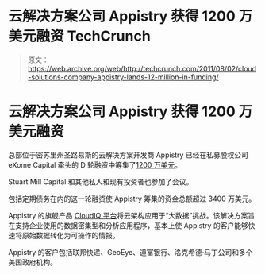 # 云解决方案公司 Appistry 获得 1200 万美元融资 TechCrunch

> 原文：<https://web.archive.org/web/http://techcrunch.com/2011/08/02/cloud-solutions-company-appistry-lands-12-million-in-funding/>

# 云解决方案公司 Appistry 获得 1200 万美元融资

总部位于密苏里州圣路易斯的云解决方案开发商 Appistry 已经在私募股权公司 eXome Capital 牵头的 D 轮融资中筹集了[1200 万美元](https://web.archive.org/web/20230203074209/http://www.crunchbase.com/company/appistry-inc)。

Stuart Mill Capital 和其他私人和现有投资者也参加了会议。

包括定期债务在内的这一轮融资使 Appistry 筹集的资金总额超过 3400 万美元。

Appistry 的旗舰产品 [CloudIQ 平台](https://web.archive.org/web/20230203074209/http://www.appistry.com/products)将云架构应用于“大数据”挑战。该解决方案旨在支持企业使用的数据密集型和分析应用程序，基本上使 Appistry 的客户能够快速将原始数据转化为可操作的情报。

Appistry 的客户包括联邦快递、GeoEye、道富银行、洛克希德·马丁公司和多个美国政府机构。